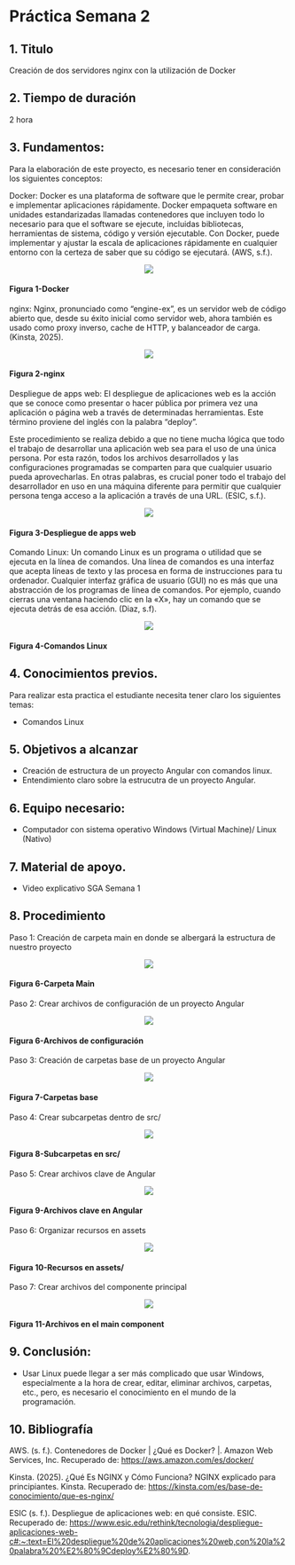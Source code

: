 # Práctica Semana 2
## 1. Titulo
Creación de dos servidores nginx con la utilización de Docker
## 2. Tiempo de duración
2 hora
## 3. Fundamentos:

Para la elaboración de este proyecto, es necesario tener en consideración los siguientes conceptos:

Docker: Docker es una plataforma de software que le permite crear, probar e implementar aplicaciones rápidamente. Docker empaqueta software en unidades estandarizadas llamadas contenedores que incluyen todo lo necesario para que el software se ejecute, incluidas bibliotecas, herramientas de sistema, código y versión ejecutable. Con Docker, puede implementar y ajustar la escala de aplicaciones rápidamente en cualquier entorno con la certeza de saber que su código se ejecutará. (AWS, s.f.).

<p align="center">
  <img src="./assets/docker.jpg" style="max-width: 800px;">
</p>

#### Figura 1-Docker

nginx: Nginx, pronunciado como “engine-ex”, es un servidor web de código abierto que, desde su éxito inicial como servidor web, ahora también es usado como proxy inverso, cache de HTTP, y balanceador de carga. (Kinsta, 2025).

<p align="center">
  <img src="./assets/nginx.jpg" style="max-width: 800px;">
</p>

#### Figura 2-nginx

Despliegue de apps web: El despliegue de aplicaciones web es la acción que se conoce como presentar o hacer pública por primera vez una aplicación o página web a través de determinadas herramientas. Este término proviene del inglés con la palabra “deploy”. 

Este procedimiento se realiza debido a que no tiene mucha lógica que todo el trabajo de desarrollar una aplicación web sea para el uso de una única persona. Por esta razón, todos los archivos desarrollados y las configuraciones programadas se comparten para que cualquier usuario pueda aprovecharlas. En otras palabras, es crucial poner todo el trabajo del desarrollador en uso en una máquina diferente para permitir que cualquier persona tenga acceso a la aplicación a través de una URL. (ESIC, s.f.).

<p align="center">
  <img src="./assets/despliegue.jpg" style="max-width: 800px;">
</p>

#### Figura 3-Despliegue de apps web

Comando Linux: Un comando Linux es un programa o utilidad que se ejecuta en la línea de comandos. Una línea de comandos es una interfaz que acepta líneas de texto y las procesa en forma de instrucciones para tu ordenador. Cualquier interfaz gráfica de usuario (GUI) no es más que una abstracción de los programas de línea de comandos. Por ejemplo, cuando cierras una ventana haciendo clic en la «X», hay un comando que se ejecuta detrás de esa acción. (Diaz, s.f).

<p align="center">
  <img src="./assets/11.png" style="max-width: 800px;">
</p>

#### Figura 4-Comandos Linux


## 4. Conocimientos previos.

Para realizar esta practica el estudiante necesita tener claro los siguientes temas:

- Comandos Linux

## 5. Objetivos a alcanzar

- Creación de estructura de un proyecto Angular con comandos linux.
- Entendimiento claro sobre la estrucutra de un proyecto Angular.

## 6. Equipo necesario:

- Computador con sistema operativo Windows (Virtual Machine)/ Linux (Nativo)

## 7. Material de apoyo.

- Video explicativo SGA Semana 1

## 8. Procedimiento

Paso 1: Creación de carpeta main en donde se albergará la estructura de nuestro proyecto

<p align="center">
  <img src="./assets/docker.png" style="max-width: 200px;">
</p>

#### Figura 6-Carpeta Main

Paso 2: Crear archivos de configuración de un proyecto Angular

<p align="center">
  <img src="./assets/2.png" style="max-width: 200px;">
</p>

#### Figura 6-Archivos de configuración

Paso 3: Creación de carpetas base de un proyecto Angular

<p align="center">
  <img src="./assets/.png" style="max-width: 200px;">
</p>

#### Figura 7-Carpetas base

Paso 4: Crear subcarpetas dentro de src/

<p align="center">
  <img src="./assets/4.png" style="max-width: 800px;">
</p>

#### Figura 8-Subcarpetas en src/

Paso 5: Crear archivos clave de Angular

<p align="center">
  <img src="./assets/5.png" style="max-width: 800px;">
</p>

#### Figura 9-Archivos clave en Angular

Paso 6: Organizar recursos en assets

<p align="center">
  <img src="./assets/6.png" style="max-width: 800px;">
</p>

#### Figura 10-Recursos en assets/

Paso 7: Crear archivos del componente principal

<p align="center">
  <img src="./assets/7.png" style="max-width: 800px;">
</p>

#### Figura 11-Archivos en el main component

## 9. Conclusión:

- Usar Linux puede llegar a ser más complicado que usar Windows, especialmente a la hora de crear, editar, eliminar archivos, carpetas, etc., pero, es necesario el conocimiento en el mundo de la programación.

## 10. Bibliografía

AWS. (s. f.). Contenedores de Docker | ¿Qué es Docker? |. Amazon Web Services, Inc. Recuperado de: https://aws.amazon.com/es/docker/

Kinsta. (2025). ¿Qué Es NGINX y Cómo Funciona? NGINX explicado para principiantes. Kinsta. Recuperado de: https://kinsta.com/es/base-de-conocimiento/que-es-nginx/

ESIC (s. f.). Despliegue de aplicaciones web: en qué consiste. ESIC. Recuperado de: https://www.esic.edu/rethink/tecnologia/despliegue-aplicaciones-web-c#:~:text=El%20despliegue%20de%20aplicaciones%20web,con%20la%20palabra%20%E2%80%9Cdeploy%E2%80%9D.